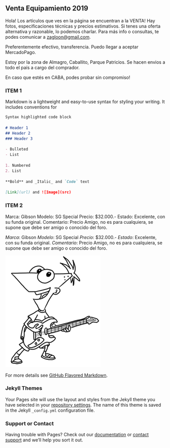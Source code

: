 ## Venta Equipamiento 2019

Hola! Los artículos que ves en la página se encuentran a la VENTA! Hay fotos, especificaciones técnicas y precios estimativos. Si tenes una oferta alternativa y razonable, lo podemos charlar. Para más info o consultas, te podes comunicar a [zagloon@gmail.com](maito:zagloon@gmail.com).

Preferentemente efectivo, transferencia. Puedo llegar a aceptar MercadoPago.

Estoy por la zona de Almagro, Caballito, Parque Patricios. Se hacen envios a todo el país a cargo del comprador. 

En caso que estés en CABA, podes probar sin compromiso!

### ITEM 1

Markdown is a lightweight and easy-to-use syntax for styling your writing. It includes conventions for

```markdown
Syntax highlighted code block

# Header 1
## Header 2
### Header 3

- Bulleted
- List

1. Numbered
2. List

**Bold** and _Italic_ and `Code` text

[Link](url) and ![Image](src)
```

### ITEM 2

Marca: Gibson
Modelo: SG Special
Precio: $32.000.-
Estado: Excelente, con su funda original. 
Comentario: Precio Amigo, no es para cualquiera, se supone que debe ser amigo o conocido del foro. 


*Marca*: Gibson
*Modelo*: SG Special
*Precio*: $32.000.-
*Estado*: Excelente, con su funda original. 
*Comentario*: Precio Amigo, no es para cualquiera, se supone que debe ser amigo o conocido del foro. 

![Image](/images/image1.png)


For more details see [GitHub Flavored Markdown](https://guides.github.com/features/mastering-markdown/).

### Jekyll Themes

Your Pages site will use the layout and styles from the Jekyll theme you have selected in your [repository settings](https://github.com/catropio/catropio.github.io/settings). The name of this theme is saved in the Jekyll `_config.yml` configuration file.

### Support or Contact

Having trouble with Pages? Check out our [documentation](https://help.github.com/categories/github-pages-basics/) or [contact support](https://github.com/contact) and we’ll help you sort it out.
